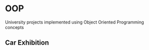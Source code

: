 # OOP
University projects implemented using Object Oriented Programming concepts

## Car Exhibition

